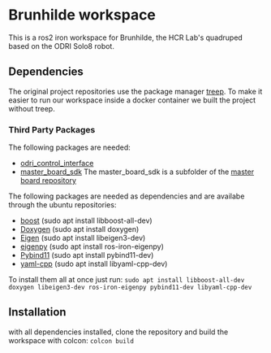 # Brunhilde workspace
This is a ros2 iron workspace for Brunhilde, the HCR Lab's quadruped based on the ODRI Solo8 robot.

## Dependencies
The original project repositories use the package manager [treep](https://gitlab.is.tue.mpg.de/amd-clmc/treep). To make it easier to run our workspace inside a docker container we built the project without treep.

### Third Party Packages
The following packages are needed:
- [odri_control_interface](https://github.com/open-dynamic-robot-initiative/odri_control_interface)
- [master_board_sdk](https://github.com/open-dynamic-robot-initiative/master-board/tree/master/sdk/master_board_sdk)
The master_board_sdk is a subfolder of the [master board repository](https://github.com/open-dynamic-robot-initiative/master-board)

The following packages are needed as dependencies and are availabe through the ubuntu repositories:
- [boost](https://www.boost.org/) (sudo apt install libboost-all-dev)
- [Doxygen](https://www.doxygen.nl/index.html) (sudo apt install doxygen)
- [Eigen](https://eigen.tuxfamily.org/index.php?title=Main_Page) (sudo apt install libeigen3-dev)
- [eigenpy](https://github.com/stack-of-tasks/eigenpy) (sudo apt install ros-iron-eigenpy)
- [Pybind11](https://github.com/pybind/pybind11) (sudo apt install pybind11-dev)
- [yaml-cpp](https://github.com/jbeder/yaml-cpp) (sudo apt install libyaml-cpp-dev)

To install them all at once just run:
```sudo apt install libboost-all-dev doxygen libeigen3-dev ros-iron-eigenpy pybind11-dev libyaml-cpp-dev```


## Installation
with all dependencies installed, clone the repository and build the workspace with colcon:
```colcon build```

